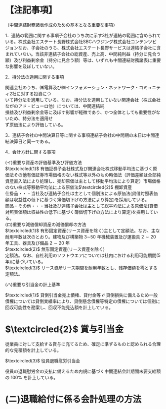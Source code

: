 # 【注記事項】

（中間連結財務諸表作成のための基本となる重要な事項）

1．連結の範囲に関する事項子会社のうち次に示す3社が連結の範囲に含められている。株式会社エステート長野株式会社SBCハウジング株式会社コンテンツビジョンなお、子会社のうち、株式会社エステート長野サービスは連結子会社に含まれていない。当該非連結子会社の総資産、売上高、中間純利益（持分に見合う額）及び利益剰余金（持分に見合う額）等は、いずれも中間連結財務諸表に重要な影響を及ぼしていない。

2．持分法の適用に関する事項

関連会社のうち、㈱電算及び㈱インフォメーション・ネットワーク・コミュニティ2社に対する投資につ  
いて持分法を適用している。なお、持分法を適用していない関連会社（株式会社ながのアド・ビューロ他）については、中間連結純  
損益及び利益剰余金等に及ぼす影響が軽微であり、かつ全体としても重要性がないため、持分法を適用せ  
ず原価法により評価している。

3．連結子会社の中間決算日等に関する事項連結子会社の中間期の末日は中間連結決算日と同一である。

4．会計方針に関する事項

(イ)重要な資産の評価基準及び評価方法  
$\textcircled{1}$ 有価証券子会社株式及び関連会社株式移動平均法に基づく原価法その他有価証券市場価格のない株式等以外のもの時価法（評価差額は全部純資産直入法により処理し、売却原価は主として移動平均法により算定）市場価格のない株式等移動平均法による原価法$\textcircled{2}$ 棚卸資産  
仕掛品・・・当社及び連結子会社は主として個別法による原価法(貸借対照表価額は収益性の低下に基づく簿価切下げの方法により算定)を採用している。  
商品・その他・・・当社及び連結子会社は主として総平均法による原価法(貸借対照表価額は収益性の低下に基づく簿価切下げの方法により算定)を採用している。  
(ロ)重要な減価償却資産の減価償却の方法  
$\textcircled{1}$ 有形固定資産(リース資産を除く)主として定額法。なお、主な耐用年数は次のとおり。建物及び構築物 $3 \mathord { \sim } 5 0$ 年機械装置及び運搬具 $2 \sim 2 0$ 年工具、器具及び備品 $2 \sim 2 0$ 年  
$\textcircled{2}$ 無形固定資産(リース資産を除く)  
定額法。なお、自社利用のソフトウエアについては社内における利用可能期間(5年)に基づいている。  
$\textcircled{3}$ リース資産リース期間を耐用年数とし、残存価額を零とする定額法。

(ハ)重要な引当金の計上基準

$\textcircled{1}$ 貸倒引当金売上債権、貸付金等 $\mathcal { O }$ 貸倒損失に備えるため一般債権については貸倒実績率により、貸倒懸念債権等特定の債権については個別に回収可能性を勘案し、回収不能見込額を計上している。

# $\textcircled{2}$ 賞与引当金

従業員に対して支給する賞与に充てるため、確定に準ずるものと認められる合理的な見積額を計上している。

$\textcircled{3}$ 役員退職慰労引当金

役員の退職慰労金の支払に備えるため内規に基づく中間連結会計期間末要支給額の $1 0 0 \%$ を計上している。

# (ニ)退職給付に係る会計処理の方法